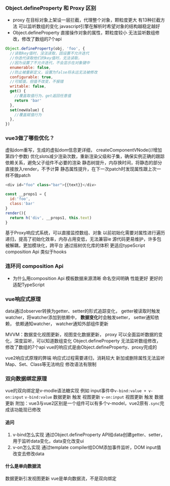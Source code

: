 ### Object.defineProperty 和 Proxy 区别
- proxy 
在目标对象上架设一层拦截，代理整个对象，颗粒度更大
有13种拦截方法
可以监听数组的变化
javascript引擎在解析时希望对象的结构越稳定越好
- Object.defineProperty 
直接操作对象的属性，颗粒度较小
无法监听数组修改，修改了数组的7个api

```js
Object.defineProperty(obj, 'foo', {
  //读取key值时，没法读取，因设置不允许迭代
  //你迭代读取他们的key值时，无法读取，
  //因为设置了不允许迭代，不会显示在对象键中
  enumerable: false,
  //防止被重新定义，设置为false将永远无法被修改
  configurable: true,
  //可赋值，但值不改变，不报错
  writable: false,
  get() {
    //覆盖取值行为，get返回任意值
    return 'bar'
  },
  set(newValue) {
    //覆盖赋值行为
  },
})
```
### vue3做了哪些优化？
虚拟dom重写，生成的虚拟dom信息更详细，
createComponentVNode(//增加第四个参数)
优化slots减少渲染次数，重新渲染父级和子集，确保实例正确的跟踪依赖关系，避免父子组件不必要的渲染
静态树提升，内存换时间，将静态的部分直接放入render，不予计算
静态属性提升，在下一次patch时发现属性跟上次一样不做patch
```js
<div id="foo" class="bar">{{text}}</div>
```
```js
const __props1 = {
  id:'foo',
  class:'bar'
}
render(){
  return h('div', __props1, this.text)
}
```
基于Proxy响应式系统，可以直接监控数组、对象
以前初始化需要对属性进行遍历递归，提高了初始化效率，内存占用变低，无法兼容ie
源代码更易维护，许多包被解耦，更加模块化，跨平台
通过摇树优化库的体积
更适应typeScript
composition Api 类似于hooks

### 连环问 composition Api
- 为什么用composition Api
模板数据来源清晰
命名空间明确
性能更好
更好的适配TypeScript

### vue响应式原理
data通过observer转换为getter、setter的形式追踪变化，
getter被读取时触发watcher，将watcher添加到依赖中，
**数据变化**时会触发setter，
setter通知依赖，
依赖通知watcher，
watcher通知外部组件更新

MVVM：数据变化视图更新，视图变化数据更新，
proxy 可以全面监听数据的变化，深度监听，可以知道数组变化
Object.defineProperty 无法监听数组修改，修改了数组的7个api
vue的响应式是由Object.defineProperty、proxy完成的

vue2响应式原理的弊端 
响应式过程需要递归，消耗较大
新加或删除属性无法监听
Map、Set、Class等无法响应
修改语法有限制


### 双向数据绑定原理
vue的双向绑定是v-modle语法糖实现 
例如 input事件中`v-bind:value + v-on:input`
`v-bind:value` 数据更新 触发 视图更新
`v-on:input` 视图更新 触发 数据更新
附加：vue3与vue2区别是一个组件可以有多个v-model，vue2原有`.sync`完成该功能现已修改
#### 追问
1. v-bind怎么实现
通过Object.defineProperty API给data创建getter、setter，用于监听data变化，data变化改变ui
2. v-on怎么实现
通过template compiler给DOM添加事件监听，DOM input值改变去修改data

#### 什么是单向数据流
数据更新引发视图更新
vue是单向数据流，不是双向绑定






